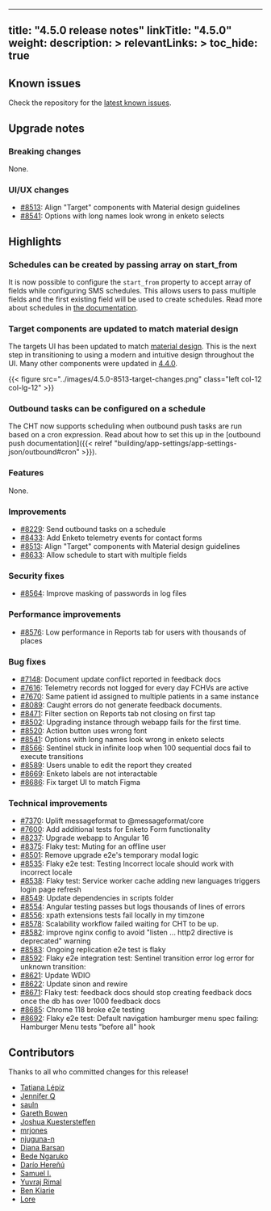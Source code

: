 
---
title: "4.5.0 release notes"
linkTitle: "4.5.0"
weight:
description: >
relevantLinks: >
toc_hide: true
---

## Known issues

Check the repository for the [latest known issues](https://github.com/medic/cht-core/issues?q=is%3Aissue+label%3A%22Affects%3A+4.5.0%22).

## Upgrade notes

### Breaking changes

None.

### UI/UX changes

- [#8513](https://github.com/medic/cht-core/issues/8513): Align "Target" components with Material design guidelines
- [#8541](https://github.com/medic/cht-core/issues/8541): Options with long names look wrong in enketo selects


## Highlights

### Schedules can be created by passing array on start_from

It is now possible to configure the `start_from` property to accept array of fields while configuring SMS schedules. This allows users to pass multiple fields and the first existing field will be used to create schedules. Read more about schedules in [the documentation](https://docs.communityhealthtoolkit.org/apps/reference/app-settings/schedules/#app_settingsjson-schedules).

### Target components are updated to match material design

The targets UI has been updated to match [material design](https://m3.material.io/components/cards/overview). This is the next step in transitioning to using a modern and intuitive design throughout the UI. Many other components were updated in [4.4.0](https://docs.communityhealthtoolkit.org/core/releases/4.4.0/#uiux-changes).


{{< figure src="../images/4.5.0-8513-target-changes.png" class="left col-12 col-lg-12" >}}
<br clear="all">

### Outbound tasks can be configured on a schedule

The CHT now supports scheduling when outbound push tasks are run based on a cron expression. Read about how to set this up in the [outbound push documentation]({{< relref "building/app-settings/app-settings-json/outbound#cron" >}}).


### Features

None.

### Improvements

- [#8229](https://github.com/medic/cht-core/issues/8229): Send outbound tasks on a schedule
- [#8433](https://github.com/medic/cht-core/issues/8433): Add Enketo telemetry events for contact forms
- [#8513](https://github.com/medic/cht-core/issues/8513): Align "Target" components with Material design guidelines
- [#8633](https://github.com/medic/cht-core/issues/8633): Allow schedule to start with multiple fields

### Security fixes

- [#8564](https://github.com/medic/cht-core/issues/8564): Improve masking of passwords in log files

### Performance improvements

- [#8576](https://github.com/medic/cht-core/issues/8576): Low performance in Reports tab for users with thousands of places

### Bug fixes

- [#7148](https://github.com/medic/cht-core/issues/7148): Document update conflict reported in feedback docs
- [#7616](https://github.com/medic/cht-core/issues/7616): Telemetry records not logged for every day FCHVs are active
- [#7670](https://github.com/medic/cht-core/issues/7670): Same patient id assigned to multiple patients in a same instance
- [#8089](https://github.com/medic/cht-core/issues/8089): Caught errors do not generate feedback documents.
- [#8471](https://github.com/medic/cht-core/issues/8471): Filter section on Reports tab not closing on first tap
- [#8502](https://github.com/medic/cht-core/issues/8502): Upgrading instance through webapp fails for the first time.
- [#8520](https://github.com/medic/cht-core/issues/8520): Action button uses wrong font
- [#8541](https://github.com/medic/cht-core/issues/8541): Options with long names look wrong in enketo selects
- [#8566](https://github.com/medic/cht-core/issues/8566): Sentinel stuck in infinite loop when 100 sequential docs fail to execute transitions
- [#8589](https://github.com/medic/cht-core/issues/8589): Users unable to edit the report they created
- [#8669](https://github.com/medic/cht-core/issues/8669): Enketo labels are not interactable 
- [#8686](https://github.com/medic/cht-core/issues/8686): Fix target UI to match Figma

### Technical improvements

- [#7370](https://github.com/medic/cht-core/issues/7370): Uplift messageformat to @messageformat/core
- [#7600](https://github.com/medic/cht-core/issues/7600): Add additional tests for Enketo Form functionality
- [#8237](https://github.com/medic/cht-core/issues/8237): Upgrade webapp to Angular 16
- [#8375](https://github.com/medic/cht-core/issues/8375): Flaky test:  Muting for an offline user
- [#8501](https://github.com/medic/cht-core/issues/8501): Remove upgrade e2e's temporary modal logic
- [#8535](https://github.com/medic/cht-core/issues/8535): Flaky e2e test:  Testing Incorrect locale should work with incorrect locale
- [#8538](https://github.com/medic/cht-core/issues/8538): Flaky test: Service worker cache  adding new languages triggers login page refresh
- [#8549](https://github.com/medic/cht-core/issues/8549): Update dependencies in scripts folder
- [#8554](https://github.com/medic/cht-core/issues/8554): Angular testing passes but logs thousands of lines of errors
- [#8556](https://github.com/medic/cht-core/issues/8556): xpath extensions tests fail locally in my timzone
- [#8578](https://github.com/medic/cht-core/issues/8578): Scalability workflow failed waiting for CHT to be up.
- [#8582](https://github.com/medic/cht-core/issues/8582): improve nginx config to avoid "listen ... http2 directive is deprecated" warning
- [#8583](https://github.com/medic/cht-core/issues/8583): Ongoing replication e2e test is flaky
- [#8592](https://github.com/medic/cht-core/issues/8592): Flaky e2e integration test: Sentinel transition error log error for unknown transition:
- [#8621](https://github.com/medic/cht-core/issues/8621): Update WDIO
- [#8622](https://github.com/medic/cht-core/issues/8622): Update sinon and rewire
- [#8671](https://github.com/medic/cht-core/issues/8671): Flaky test: feedback docs should stop creating feedback docs once the db has over 1000 feedback docs
- [#8685](https://github.com/medic/cht-core/issues/8685): Chrome 118 broke e2e testing
- [#8692](https://github.com/medic/cht-core/issues/8692): Flaky e2e test: Default navigation hamburger menu spec failing: Hamburger Menu tests "before all" hook




## Contributors

Thanks to all who committed changes for this release!

- [Tatiana Lépiz](https://github.com/tatilepizs)
- [Jennifer Q](https://github.com/latin-panda)
- [sauln](https://github.com/fardarter)
- [Gareth Bowen](https://github.com/garethbowen)
- [Joshua Kuestersteffen](https://github.com/jkuester)
- [mrjones](https://github.com/mrjones-plip)
- [njuguna-n](https://github.com/njuguna-n)
- [Diana Barsan](https://github.com/dianabarsan)
- [Bede Ngaruko](https://github.com/ngaruko)
- [Darío Hereñú](https://github.com/kant)
- [Samuel I.](https://github.com/samuelimoisili)
- [Yuvraj Rimal](https://github.com/1yuv)
- [Ben Kiarie](https://github.com/Benmuiruri)
- [Lore](https://github.com/lorerod)

